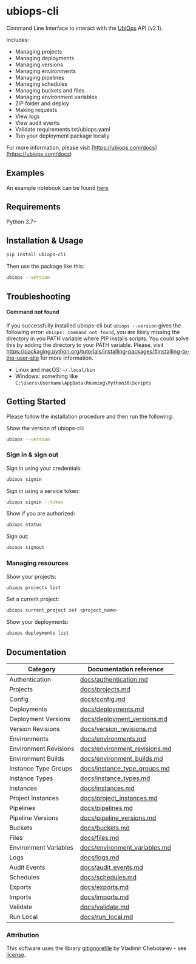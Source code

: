 # ubiops-cli

Command Line Interface to interact with the [UbiOps](https://ubiops.com) API (v2.1).

Includes:

- Managing projects
- Managing deployments
- Managing versions
- Managing environments
- Managing pipelines
- Managing schedules
- Managing buckets and files
- Managing environment variables
- ZIP folder and deploy
- Making requests
- View logs
- View audit events
- Validate requirements.txt/ubiops.yaml
- Run your deployment package locally

For more information, please visit [https://ubiops.com/docs](https://ubiops.com/docs)


## Examples

An example notebook can be found <a target="_blank" href="https://github.com/UbiOps/command-line-interface/blob/master/examples/quickstart-simple-CLI.ipynb">here</a>.


## Requirements

Python 3.7+


## Installation & Usage

```bash
pip install ubiops-cli
```

Then use the package like this:
```bash
ubiops --version
```

## Troubleshooting

#### Command not found

If you successfully installed ubiops-cli but `ubiops --version` gives the following error: `ubiops: command not found`, you are likely missing the directory in you PATH variable where PIP installs scripts. You could solve this by adding the directory to your PATH variable. Please, visit https://packaging.python.org/tutorials/installing-packages/#installing-to-the-user-site for more information.

- Linux and macOS: `~/.local/bin`
- Windows: something like `C:\Users\Username\AppData\Roaming\Python36\Scripts`


## Getting Started

Please follow the installation procedure and then run the following:

Show the version of ubiops-cli:
```bash
ubiops --version
```

### Sign in & sign out

Sign in using your credentials:
```bash
ubiops signin
```

Sign in using a service token:
```bash
ubiops signin --token
```

Show if you are authorized:
```bash
ubiops status
```

Sign out:
```bash
ubiops signout
```

### Managing resources

Show your projects:
```bash
ubiops projects list
```

Set a current project:
```bash
ubiops current_project set <project_name>
```

Show your deployments:
```bash
ubiops deployments list
```


## Documentation

Category | Documentation reference
---- | ---- 
Authentication | [docs/authentication.md](docs/authentication.md)
Projects | [docs/projects.md](docs/projects.md)
Config | [docs/config.md](docs/config.md)
Deployments | [docs/deployments.md](docs/deployments.md)
Deployment Versions | [docs/deployment_versions.md](docs/deployment_versions.md)
Version Revisions | [docs/version_revisions.md](docs/version_revisions.md)
Environments | [docs/environments.md](docs/environments.md)
Environment Revisions | [docs/environment_revisions.md](docs/environment_revisions.md)
Environment Builds | [docs/environment_builds.md](docs/environment_builds.md)
Instance Type Groups | [docs/instance_type_groups.md](docs/instance_type_groups.md)
Instance Types | [docs/instance_types.md](docs/instance_types.md)
Instances | [docs/instances.md](docs/instances.md)
Project Instances | [docs/project_instances.md](docs/project_instances.md)
Pipelines | [docs/pipelines.md](docs/pipelines.md)
Pipeline Versions | [docs/pipeline_versions.md](docs/pipeline_versions.md)
Buckets | [docs/buckets.md](docs/buckets.md)
Files | [docs/files.md](docs/files.md)
Environment Variables | [docs/environment_variables.md](docs/environment_variables.md)
Logs | [docs/logs.md](docs/logs.md)
Audit Events | [docs/audit_events.md](docs/audit_events.md)
Schedules | [docs/schedules.md](docs/schedules.md)
Exports | [docs/exports.md](docs/exports.md)
Imports | [docs/imports.md](docs/imports.md)
Validate | [docs/validate.md](docs/validate.md)
Run Local | [docs/run_local.md](docs/run_local.md)


### Attribution
This software uses the library [gitignorefile](https://github.com/excitoon/gitignorefile) by Vladimir Chebotarev - see [license](https://github.com/UbiOps/command-line-interface/blob/master/ubiops_cli/gitignorefile/LICENSE).
